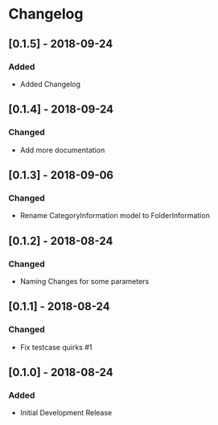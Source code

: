 # Changelog

## [0.1.5] - 2018-09-24
### Added
- Added Changelog

## [0.1.4] - 2018-09-24
### Changed
- Add more documentation

## [0.1.3] - 2018-09-06
### Changed
- Rename CategoryInformation model to FolderInformation

## [0.1.2] - 2018-08-24
### Changed
- Naming Changes for some parameters

## [0.1.1] - 2018-08-24
### Changed
- Fix testcase quirks #1

## [0.1.0] - 2018-08-24
### Added
- Initial Development Release